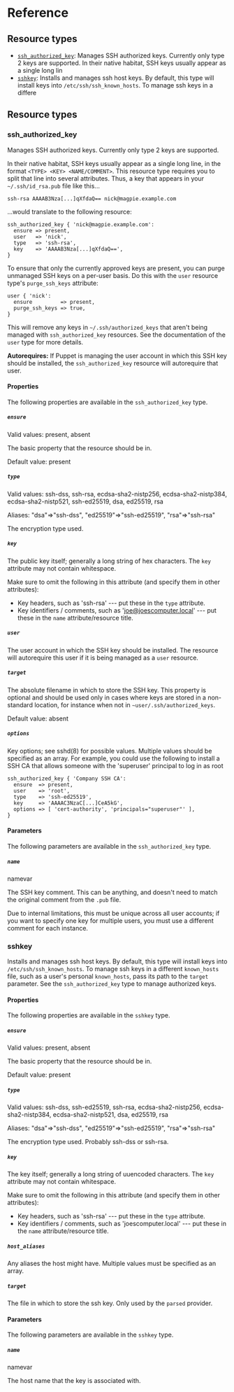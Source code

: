 # Reference

## Resource types
* [`ssh_authorized_key`](#ssh_authorized_key): Manages SSH authorized keys. Currently only type 2 keys are supported.  In their native habitat, SSH keys usually appear as a single long lin
* [`sshkey`](#sshkey): Installs and manages ssh host keys.  By default, this type will install keys into `/etc/ssh/ssh_known_hosts`. To manage ssh keys in a differe
## Resource types

### ssh_authorized_key

Manages SSH authorized keys. Currently only type 2 keys are supported.

In their native habitat, SSH keys usually appear as a single long line, in
the format `<TYPE> <KEY> <NAME/COMMENT>`. This resource type requires you
to split that line into several attributes. Thus, a key that appears in
your `~/.ssh/id_rsa.pub` file like this...

    ssh-rsa AAAAB3Nza[...]qXfdaQ== nick@magpie.example.com

...would translate to the following resource:

    ssh_authorized_key { 'nick@magpie.example.com':
      ensure => present,
      user   => 'nick',
      type   => 'ssh-rsa',
      key    => 'AAAAB3Nza[...]qXfdaQ==',
    }

To ensure that only the currently approved keys are present, you can purge
unmanaged SSH keys on a per-user basis. Do this with the `user` resource
type's `purge_ssh_keys` attribute:

    user { 'nick':
      ensure         => present,
      purge_ssh_keys => true,
    }

This will remove any keys in `~/.ssh/authorized_keys` that aren't being
managed with `ssh_authorized_key` resources. See the documentation of the
`user` type for more details.

**Autorequires:** If Puppet is managing the user account in which this
SSH key should be installed, the `ssh_authorized_key` resource will autorequire
that user.


#### Properties

The following properties are available in the `ssh_authorized_key` type.

##### `ensure`

Valid values: present, absent

The basic property that the resource should be in.

Default value: present

##### `type`

Valid values: ssh-dss, ssh-rsa, ecdsa-sha2-nistp256, ecdsa-sha2-nistp384, ecdsa-sha2-nistp521, ssh-ed25519, dsa, ed25519, rsa

Aliases: "dsa"=>"ssh-dss", "ed25519"=>"ssh-ed25519", "rsa"=>"ssh-rsa"

The encryption type used.

##### `key`

The public key itself; generally a long string of hex characters. The `key`
attribute may not contain whitespace.

Make sure to omit the following in this attribute (and specify them in
other attributes):

* Key headers, such as 'ssh-rsa' --- put these in the `type` attribute.
* Key identifiers / comments, such as 'joe@joescomputer.local' --- put these in
  the `name` attribute/resource title.

##### `user`

The user account in which the SSH key should be installed. The resource
will autorequire this user if it is being managed as a `user` resource.

##### `target`

The absolute filename in which to store the SSH key. This
property is optional and should be used only in cases where keys
are stored in a non-standard location, for instance when not in
`~user/.ssh/authorized_keys`.

Default value: absent

##### `options`

Key options; see sshd(8) for possible values. Multiple values
should be specified as an array. For example, you could use the
following to install a SSH CA that allows someone with the
'superuser' principal to log in as root

    ssh_authorized_key { 'Company SSH CA':
      ensure  => present,
      user    => 'root',
      type    => 'ssh-ed25519',
      key     => 'AAAAC3NzaC[...]CeA5kG',
      options => [ 'cert-authority', 'principals="superuser"' ],
    }

#### Parameters

The following parameters are available in the `ssh_authorized_key` type.

##### `name`

namevar

The SSH key comment. This can be anything, and doesn't need to match
the original comment from the `.pub` file.

Due to internal limitations, this must be unique across all user accounts;
if you want to specify one key for multiple users, you must use a different
comment for each instance.


### sshkey

Installs and manages ssh host keys.  By default, this type will
install keys into `/etc/ssh/ssh_known_hosts`. To manage ssh keys in a
different `known_hosts` file, such as a user's personal `known_hosts`,
pass its path to the `target` parameter. See the `ssh_authorized_key`
type to manage authorized keys.


#### Properties

The following properties are available in the `sshkey` type.

##### `ensure`

Valid values: present, absent

The basic property that the resource should be in.

Default value: present

##### `type`

Valid values: ssh-dss, ssh-ed25519, ssh-rsa, ecdsa-sha2-nistp256, ecdsa-sha2-nistp384, ecdsa-sha2-nistp521, dsa, ed25519, rsa

Aliases: "dsa"=>"ssh-dss", "ed25519"=>"ssh-ed25519", "rsa"=>"ssh-rsa"

The encryption type used.  Probably ssh-dss or ssh-rsa.

##### `key`

The key itself; generally a long string of uuencoded characters. The `key`
attribute may not contain whitespace.

Make sure to omit the following in this attribute (and specify them in
other attributes):

* Key headers, such as 'ssh-rsa' --- put these in the `type` attribute.
* Key identifiers / comments, such as 'joescomputer.local' --- put these in
  the `name` attribute/resource title.

##### `host_aliases`

Any aliases the host might have.  Multiple values must be
specified as an array.

##### `target`

The file in which to store the ssh key.  Only used by
the `parsed` provider.

#### Parameters

The following parameters are available in the `sshkey` type.

##### `name`

namevar

The host name that the key is associated with.


